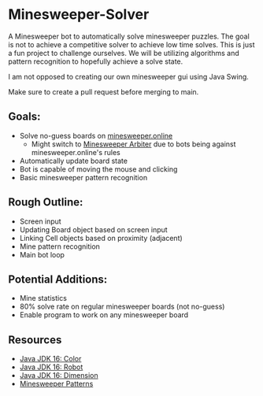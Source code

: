 # Minesweeper-Solver

A Minesweeper bot to automatically solve minesweeper puzzles.
The goal is not to achieve a competitive solver to achieve low time solves. 
This is just a fun project to challenge ourselves. We will be utilizing algorithms and pattern recognition to hopefully achieve a solve state.

I am not opposed to creating our own minesweeper gui using Java Swing.

Make sure to create a pull request before merging to main.

## Goals:
- Solve no-guess boards on [minesweeper.online](https://minesweeper.online/)
  - Might switch to [Minesweeper Arbiter](https://minesweepergame.com/download/arbiter.php) due to bots being against minesweeper.online's rules
- Automatically update board state
- Bot is capable of moving the mouse and clicking
- Basic minesweeper pattern recognition

## Rough Outline:
- Screen input
- Updating Board object based on screen input
- Linking Cell objects based on proximity (adjacent)
- Mine pattern recognition
- Main bot loop

## Potential Additions:
- Mine statistics
- 80% solve rate on regular minesweeper boards (not no-guess)
- Enable program to work on any minesweeper board

## Resources
- [Java JDK 16: Color](https://docs.oracle.com/en/java/javase/16/docs/api/java.desktop/java/awt/Color.html)
- [Java JDK 16: Robot](https://docs.oracle.com/en/java/javase/16/docs/api/java.desktop/java/awt/Robot.html)
- [Java JDK 16: Dimension](https://docs.oracle.com/en/java/javase/16/docs/api/java.desktop/java/awt/Dimension.html)
- [Minesweeper Patterns](https://minesweeper.online/help/patterns)
